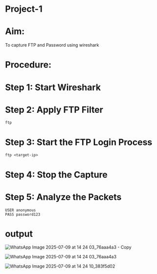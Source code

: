 # Project-1
# Aim:
To capture FTP and Password using wireshark

# Procedure:
# Step 1: Start Wireshark
# Step 2: Apply FTP Filter
```
ftp
```
# Step 3: Start the FTP Login Process
```
ftp <target-ip>
```
# Step 4: Stop the Capture
# Step 5: Analyze the Packets
```
USER anonymous
PASS password123
```
# output

![WhatsApp Image 2025-07-09 at 14 24 03_76aaa4a3 - Copy](https://github.com/user-attachments/assets/5363f057-fc5a-4e01-9ef0-b713c1447ff8)



![WhatsApp Image 2025-07-09 at 14 24 03_76aaa4a3](https://github.com/user-attachments/assets/707ca5f1-0464-4a1b-ab54-c224d3d052da)



![WhatsApp Image 2025-07-09 at 14 24 10_383f5d02](https://github.com/user-attachments/assets/e3ef3d75-be4f-4e79-8a23-496dbaa1412b)
